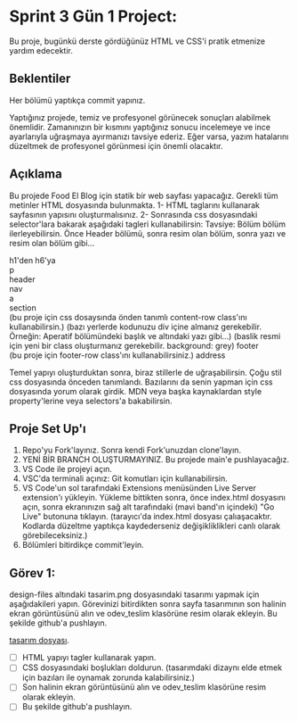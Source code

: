 # Sprint 3 Gün 1 Project: 

Bu proje, bugünkü derste gördüğünüz HTML ve CSS'i pratik etmenize yardım edecektir.


## Beklentiler
Her bölümü yaptıkça commit yapınız.

Yaptığınız projede, temiz ve profesyonel görünecek sonuçları alabilmek önemlidir.  Zamanınızın bir kısmını yaptığınız sonucu incelemeye ve ince ayarlarıyla uğraşmaya ayırmanızı tavsiye ederiz. Eğer varsa, yazım hatalarını düzeltmek de profesyonel görünmesi için önemli olacaktır.


## Açıklama

Bu projede Food El Blog için statik bir web sayfası yapacağız. Gerekli tüm metinler HTML dosyasında bulunmakta. 
1- HTML taglarını kullanarak sayfasının yapısını oluşturmalısınız. 
2- Sonrasında css dosyasındaki selector'lara bakarak aşağıdaki tagleri kullanabilirsin:
Tavsiye: Bölüm bölüm ilerleyebilirsin. Önce Header bölümü, sonra resim olan bölüm, sonra yazı ve resim olan bölüm gibi...

h1'den h6'ya<br />
p<br />
header<br />
nav<br />
a<br />
section<br /> (bu proje için css dosaysında önden tanımlı content-row class'ını kullanabilirsin.) (bazı yerlerde kodunuzu div içine almanız gerekebilir. Örneğin: Aperatif bölümündeki başlık ve altındaki yazı gibi...) (baslik resmi için yeni bir class oluşturmanız gerekebilir. background: grey)
footer<br /> (bu proje için footer-row class'ını kullanabilirsiniz.)
address

Temel yapıyı oluşturduktan sonra, biraz stillerle de uğraşabilirsin. Çoğu stil css dosyasında önceden tanımlandı. Bazılarını da senin yapman için css dosyasında yorum olarak girdik. MDN veya başka kaynaklardan style property'lerine veya selectors'a bakabilirsin.

## Proje Set Up'ı

1. Repo'yu Fork'layınız. Sonra kendi Fork'unuzdan clone'layın.
2. YENİ BİR BRANCH OLUŞTURMAYINIZ. Bu projede main'e pushlayacağız.
3. VS Code ile projeyi açın.
4. VSC'da terminali açınız: Git komutları için kullanabilirsin.
5. VS Code'un sol tarafındaki Extensions menüsünden Live Server extension'ı yükleyin. Yükleme bittikten sonra, önce index.html dosyasını açın, sonra ekranınızın sağ alt tarafındaki (mavi band'ın içindeki) "Go Live" butonuna tıklayın. (tarayıcı'da index.html dosyası çalıaşacaktır. Kodlarda düzeltme yaptıkça kaydederseniz değişikliklikleri canlı olarak görebileceksiniz.)
6. Bölümleri bitirdikçe commit'leyin.


## Görev 1:

design-files altındaki tasarim.png dosyasındaki tasarımı yapmak için aşağıdakileri yapın. 
Görevinizi bitirdikten sonra sayfa tasarımının son halinin ekran görüntüsünü alın ve odev_teslim klasörüne resim olarak ekleyin. Bu şekilde github'a pushlayın.

[tasarım dosyası](https://www.figma.com/file/KXpJEFkg0KNORUw6rdwrbz/FSWeb-S3G1-UI-interface?node-id=1%3A4).

* [ ] HTML yapıyı tagler kullanarak yapın.
* [ ] CSS dosyasındaki boşlukları doldurun. (tasarımdaki dizaynı elde etmek için bazıları ile oynamak zorunda kalabilirsiniz.)
* [ ] Son halinin ekran görüntüsünü alın ve odev_teslim klasörüne resim olarak ekleyin.
* [ ] Bu şekilde github'a pushlayın.
